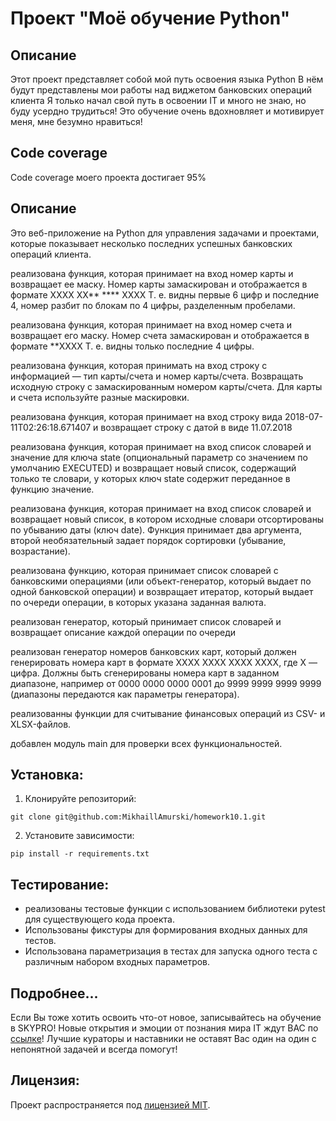 # Проект "Моё обучение Python"

## Описание

Этот проект представляет собой мой путь освоения языка Python
В нём будут представлены мои работы над виджетом банковских операций клиента
Я только начал свой путь в освоении IT и много не знаю, но буду усердно трудиться!
Это обучение очень вдохновляет и мотивирует меня, мне безумно нравиться!

## Code coverage

Code coverage моего проекта достигает 95%

## Описание


Это веб-приложение на Python для управления задачами и проектами, которые показывает несколько последних успешных банковских операций клиента.

реализована функция, которая принимает на вход номер карты и возвращает ее маску. Номер карты замаскирован и отображается в формате XXXX XX** **** XXXX Т. е. видны первые 6 цифр и последние 4, номер разбит по блокам по 4 цифры, разделенным пробелами.

реализована функция, которая принимает на вход номер счета и возвращает его маску. Номер счета замаскирован и отображается в формате **XXXX Т. е. видны только последние 4 цифры.

реализована функция, которая принимать на вход строку с информацией — тип карты/счета и номер карты/счета. Возвращать исходную строку с замаскированным номером карты/счета. Для карты и счета используйте разные маскировки.

реализована функция, которая принимает на вход строку вида 2018-07-11T02:26:18.671407 и возвращает строку с датой в виде 11.07.2018

реализована функция, которая принимает на вход список словарей и значение для ключа state (опциональный параметр со значением по умолчанию EXECUTED) и возвращает новый список, содержащий только те словари, у которых ключ state содержит переданное в функцию значение.

реализована функция, которая принимает на вход список словарей и возвращает новый список, в котором исходные словари отсортированы по убыванию даты (ключ date). Функция принимает два аргумента, второй необязательный задает порядок сортировки (убывание, возрастание).

реализована функцию, которая принимает список словарей с банковскими операциями (или объект-генератор, который выдает по одной банковской операции) и возвращает итератор, который выдает по очереди операции, в которых указана заданная валюта.

реализован генератор, который принимает список словарей и возвращает описание каждой операции по очереди

реализован генератор номеров банковских карт, который должен генерировать номера карт в формате XXXX XXXX XXXX XXXX, где X — цифра. Должны быть сгенерированы номера карт в заданном диапазоне, например от 0000 0000 0000 0001 до 9999 9999 9999 9999 (диапазоны передаются как параметры генератора).

реализованны функции для считывание финансовых операций из CSV- и XLSX-файлов.

добавлен модуль main для проверки всех функциональностей.

## Установка:

1. Клонируйте репозиторий:
```
git clone git@github.com:MikhaillAmurski/homework10.1.git
```
2. Установите зависимости:
```
pip install -r requirements.txt
```


## Тестирование:



- реализованы тестовые функции с использованием библиотеки pytest для существующего кода проекта.
- Использованы фикстуры для формирования входных данных для тестов.
- Использована параметризация в тестах для запуска одного теста с различным набором входных параметров.

## Подробнее...

Если Вы тоже хотить освоить что-от новое, записывайтесь на обучение в SKYPRO!
Новые открытия и эмоции от познания мира IT ждут ВАС по [ссылке](https://my.sky.pro)!
Лучшие кураторы и наставники не оставят Вас один на один с непонятной задачей и всегда помогут!

## Лицензия:

Проект распространяется под [лицензией MIT](LICENSE).
